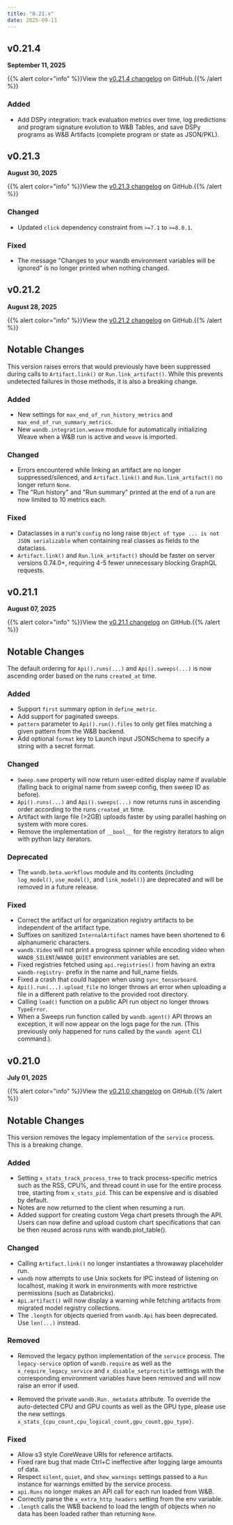 ```yaml
---
title: "0.21.x"
date: 2025-09-11
---
```


## v0.21.4
**September 11, 2025**

{{% alert color="info" %}}View the [v0.21.4 changelog](https://github.com/wandb/wandb/releases/tag/v0.21.4) on GitHub.{{% /alert %}}

### Added

- Add DSPy integration: track evaluation metrics over time, log predictions and program signature evolution to W&B Tables, and save DSPy programs as W&B Artifacts (complete program or state as JSON/PKL).

## v0.21.3
**August 30, 2025**

{{% alert color="info" %}}View the [v0.21.3 changelog](https://github.com/wandb/wandb/releases/tag/v0.21.3) on GitHub.{{% /alert %}}

### Changed

- Updated `click` dependency constraint from `>=7.1` to `>=8.0.1`.

### Fixed

- The message "Changes to your wandb environment variables will be ignored" is no longer printed when nothing changed.

## v0.21.2
**August 28, 2025**

{{% alert color="info" %}}View the [v0.21.2 changelog](https://github.com/wandb/wandb/releases/tag/v0.21.2) on GitHub.{{% /alert %}}

## Notable Changes

This version raises errors that would previously have been suppressed during calls to `Artifact.link()` or `Run.link_artifact()`. While this prevents undetected failures in those methods, it is also a breaking change.

### Added

- New settings for `max_end_of_run_history_metrics` and `max_end_of_run_summary_metrics`.
- New `wandb.integration.weave` module for automatically initializing Weave when a W&B run is active and `weave` is imported.

### Changed

- Errors encountered while linking an artifact are no longer suppressed/silenced, and `Artifact.link()` and `Run.link_artifact()` no longer return `None`.
- The "Run history" and "Run summary" printed at the end of a run are now limited to 10 metrics each.

### Fixed

- Dataclasses in a run's `config` no long raise `Object of type ... is not JSON serializable` when containing real classes as fields to the dataclass.
- `Artifact.link()` and `Run.link_artifact()` should be faster on server versions 0.74.0+, requiring 4-5 fewer unnecessary blocking GraphQL requests.

## v0.21.1
**August 07, 2025**

{{% alert color="info" %}}View the [v0.21.1 changelog](https://github.com/wandb/wandb/releases/tag/v0.21.1) on GitHub.{{% /alert %}}

## Notable Changes

The default ordering for `Api().runs(...)` and `Api().sweeps(...)` is now ascending order based on the runs `created_at` time.

### Added

- Support `first` summary option in `define_metric`.
- Add support for paginated sweeps.
- `pattern` parameter to `Api().run().files` to only get files matching a given pattern from the W&B backend.
- Add optional `format` key to Launch input JSONSchema to specify a string with a secret format.

### Changed

- `Sweep.name` property will now return user-edited display name if available (falling back to original name from sweep config, then sweep ID as before).
- `Api().runs(...)` and `Api().sweeps(...)` now returns runs in ascending order according to the runs `created_at` time.
- Artifact with large file (>2GB) uploads faster by using parallel hashing on system with more cores.
- Remove the implementation of `__bool__` for the registry iterators to align with python lazy iterators.

### Deprecated

- The `wandb.beta.workflows` module and its contents (including `log_model()`, `use_model()`, and `link_model()`) are deprecated and will be removed in a future release.

### Fixed

- Correct the artifact url for organization registry artifacts to be independent of the artifact type.
- Suffixes on sanitized `InternalArtifact` names have been shortened to 6 alphanumeric characters.
- `wandb.Video` will not print a progress spinner while encoding video when `WANDB_SILENT`/`WANDB_QUIET` environment variables are set.
- Fixed registries fetched using `api.registries()` from having an extra `wandb-registry-` prefix in the name and full_name fields.
- Fixed a crash that could happen when using `sync_tensorboard`.
- `Api().run(...).upload_file` no longer throws an error when uploading a file in a different path relative to the provided root directory.
- Calling `load()` function on a public API run object no longer throws `TypeError`.
- When a Sweeps run function called by `wandb.agent()` API throws an exception, it will now appear on the logs page for the run. (This previously only happened for runs called by the `wandb agent` CLI command.).

## v0.21.0
**July 01, 2025**

{{% alert color="info" %}}View the [v0.21.0 changelog](https://github.com/wandb/wandb/releases/tag/v0.21.0) on GitHub.{{% /alert %}}

## Notable Changes

This version removes the legacy implementation of the `service` process. This is a breaking change.

### Added

- Setting `x_stats_track_process_tree` to track process-specific metrics such as the RSS, CPU%, and thread count in use for the entire process tree, starting from `x_stats_pid`. This can be expensive and is disabled by default.
- Notes are now returned to the client when resuming a run.
- Added support for creating custom Vega chart presets through the API. Users can now define and upload custom chart specifications that can be then reused across runs with wandb.plot_table().

### Changed

- Calling `Artifact.link()` no longer instantiates a throwaway placeholder run.
- `wandb` now attempts to use Unix sockets for IPC instead of listening on localhost, making it work in environments with more restrictive permissions (such as Databricks).
- `Api.artifact()` will now display a warning while fetching artifacts from migrated model registry collections.
- The `.length` for objects queried from `wandb.Api` has been deprecated. Use `len(...)` instead.

### Removed

- Removed the legacy python implementation of the `service` process. The `legacy-service` option of `wandb.require` as well as the `x_require_legacy_service` and `x_disable_setproctitle` settings with the corresponding environment variables have been removed and will now raise an error if used.

- Removed the private `wandb.Run._metadata` attribute. To override the auto-detected CPU and GPU counts as well as the GPU type, please use the new settings `x_stats_{cpu_count,cpu_logical_count,gpu_count,gpu_type}`.

### Fixed

- Allow s3 style CoreWeave URIs for reference artifacts.
- Fixed rare bug that made Ctrl+C ineffective after logging large amounts of data.
- Respect `silent`, `quiet`, and `show_warnings` settings passed to a `Run` instance for warnings emitted by the service process.
- `api.Runs` no longer makes an API call for each run loaded from W&B.
- Correctly parse the `x_extra_http_headers` setting from the env variable.
- `.length` calls the W&B backend to load the length of objects when no data has been loaded rather than returning `None`.
